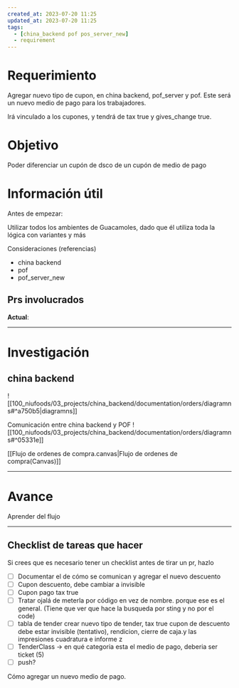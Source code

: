 ```yaml
---
created_at: 2023-07-20 11:25
updated_at: 2023-07-20 11:25
tags:
  - [china_backend pof pos_server_new]
  - requirement
---
```




# Requerimiento

Agregar nuevo tipo de cupon, en china backend, pof_server y pof.
Este será un nuevo medio de pago para los trabajadores.

Irá vinculado a los cupones, y tendrá de tax true y gives_change true.

# Objetivo

Poder diferenciar un cupón de dsco de un cupón de medio de pago

# Información útil

Antes de empezar:

Utilizar todos los ambientes de Guacamoles, dado que él utiliza toda la lógica con variantes y más

Consideraciones (referencias)
- china backend
- pof
- pof_server_new

## Prs involucrados

**Actual**:

---
# Investigación

## china backend 
![[100_niufoods/03_projects/china_backend/documentation/orders/diagramns#^a750b5|diagramns]]

 

Comunicación entre china backend y POF
![[100_niufoods/03_projects/china_backend/documentation/orders/diagramns#^05331e]]


[[Flujo de ordenes de compra.canvas|Flujo de ordenes de compra(Canvas)]]

---
# Avance

Aprender del flujo

---
## Checklist de tareas que hacer 

Si crees que es necesario tener un checklist antes de tirar un pr, hazlo

- [ ] Documentar el de cómo se comunican y agregar el nuevo descuento
- [ ] Cupon descuento, debe cambiar a invisible
- [ ] Cupon pago tax true
- [ ] Tratar ojalá de meterla por código en vez de nombre. porque ese es el general. (Tiene que ver que hace la busqueda por sting y no por el code)
- [ ] tabla de tender crear nuevo tipo de tender, tax true
cupon de descuento debe estar invisible (tentativo), rendicion, cierre de caja.y las impresiones  cuadratura e informe z
- [ ] TenderClass -> en qué categoria esta el medio de pago, deberia ser ticket (5)
- [ ] push?

Cómo agregar un nuevo medio de pago.